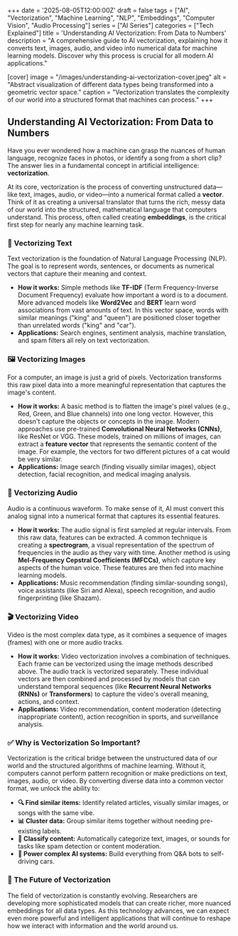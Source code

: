 +++
date = '2025-08-05T12:00:00Z'
draft = false
tags = ["AI", "Vectorization", "Machine Learning", "NLP", "Embeddings", "Computer Vision", "Audio Processing"]
series = ["AI Series"]
categories = ["Tech Explained"]
title = 'Understanding AI Vectorization: From Data to Numbers'
description = "A comprehensive guide to AI vectorization, explaining how it converts text, images, audio, and video into numerical data for machine learning models. Discover why this process is crucial for all modern AI applications."

[cover]
  image = "/images/understanding-ai-vectorization-cover.jpeg"
  alt = "Abstract visualization of different data types being transformed into a geometric vector space."
  caption = "Vectorization translates the complexity of our world into a structured format that machines can process."
+++

## Understanding AI Vectorization: From Data to Numbers

Have you ever wondered how a machine can grasp the nuances of human language, recognize faces in photos, or identify a song from a short clip? The answer lies in a fundamental concept in artificial intelligence: **vectorization**.

At its core, vectorization is the process of converting unstructured data—like text, images, audio, or video—into a numerical format called a **vector**. Think of it as creating a universal translator that turns the rich, messy data of our world into the structured, mathematical language that computers understand. This process, often called creating **embeddings**, is the critical first step for nearly any machine learning task.

### 📝 Vectorizing Text

Text vectorization is the foundation of Natural Language Processing (NLP). The goal is to represent words, sentences, or documents as numerical vectors that capture their meaning and context.

- **How it works:** Simple methods like **TF-IDF** (Term Frequency-Inverse Document Frequency) evaluate how important a word is to a document. More advanced models like **Word2Vec** and **BERT** learn word associations from vast amounts of text. In this vector space, words with similar meanings ("king" and "queen") are positioned closer together than unrelated words ("king" and "car").
- **Applications:** Search engines, sentiment analysis, machine translation, and spam filters all rely on text vectorization.

### 🖼️ Vectorizing Images

For a computer, an image is just a grid of pixels. Vectorization transforms this raw pixel data into a more meaningful representation that captures the image's content.

- **How it works:** A basic method is to flatten the image's pixel values (e.g., Red, Green, and Blue channels) into one long vector. However, this doesn't capture the objects or concepts in the image. Modern approaches use pre-trained **Convolutional Neural Networks (CNNs)**, like ResNet or VGG. These models, trained on millions of images, can extract a **feature vector** that represents the semantic content of the image. For example, the vectors for two different pictures of a cat would be very similar.
- **Applications:** Image search (finding visually similar images), object detection, facial recognition, and medical imaging analysis.

### 🎵 Vectorizing Audio

Audio is a continuous waveform. To make sense of it, AI must convert this analog signal into a numerical format that captures its essential features.

- **How it works:** The audio signal is first sampled at regular intervals. From this raw data, features can be extracted. A common technique is creating a **spectrogram**, a visual representation of the spectrum of frequencies in the audio as they vary with time. Another method is using **Mel-Frequency Cepstral Coefficients (MFCCs)**, which capture key aspects of the human voice. These features are then fed into machine learning models.
- **Applications:** Music recommendation (finding similar-sounding songs), voice assistants (like Siri and Alexa), speech recognition, and audio fingerprinting (like Shazam).

### 🎬 Vectorizing Video

Video is the most complex data type, as it combines a sequence of images (frames) with one or more audio tracks.

- **How it works:** Video vectorization involves a combination of techniques. Each frame can be vectorized using the image methods described above. The audio track is vectorized separately. These individual vectors are then combined and processed by models that can understand temporal sequences (like **Recurrent Neural Networks (RNNs)** or **Transformers**) to capture the video's overall meaning, actions, and context.
- **Applications:** Video recommendation, content moderation (detecting inappropriate content), action recognition in sports, and surveillance analysis.

### ✅ Why is Vectorization So Important?

Vectorization is the critical bridge between the unstructured data of our world and the structured algorithms of machine learning. Without it, computers cannot perform pattern recognition or make predictions on text, images, audio, or video. By converting diverse data into a common vector format, we unlock the ability to:

- **🔍 Find similar items:** Identify related articles, visually similar images, or songs with the same vibe.
- **📊 Cluster data:** Group similar items together without needing pre-existing labels.
- **📝 Classify content:** Automatically categorize text, images, or sounds for tasks like spam detection or content moderation.
- **🤖 Power complex AI systems:** Build everything from Q&A bots to self-driving cars.

### 🚀 The Future of Vectorization

The field of vectorization is constantly evolving. Researchers are developing more sophisticated models that can create richer, more nuanced embeddings for all data types. As this technology advances, we can expect even more powerful and intelligent applications that will continue to reshape how we interact with information and the world around us.
